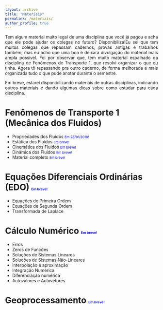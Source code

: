 ```yaml
---
layout: archive
title: "Materiais"
permalink: /materiais/
author_profile: true
---
```

<p align="justify">Tem algum material muito legal de uma disciplina que você já pagou e acha que ele pode ajudar os colegas no futuro? Disponibiliza!Eu sei que tem muitos colegas que repassam cadernos, provas antigas e trabalhos também, mas eu acho que uma boa é deixara divulgação do material mais ampla possível.
Foi por observar que, tem muito material espalhado da disciplina de Fenômenos de Transporte 1, que resolvi organizar o que eu tinha. Agora tô repassando pra outro caderno, de forma melhorada e mais organizada tudo o que pude anotar durante o semestre.</p> 
<p align="justify">Em breve, estarei disponibilizando materiais de outras disciplinas, indicando outros materiais e dando algumas dicas sobre como estudar para cada disciplina.</p>

# Fenômenos de Transporte 1 (Mecânica dos Fluidos)

  - Propriedades dos Fluidos <span style="font-size:11px;color:blue">Em 28/01/2018!</span>
  - Estática dos Fluidos <span style="font-size:11px;color:blue">Em breve!</span>
  - Cinemática dos Fluidos <span style="font-size:11px;color:blue">Em breve!</span>
  - Dinâmica dos Fluidos <span style="font-size:11px;color:blue">Em breve!</span>
  - Material completo <span style="font-size:11px;color:blue">Em breve!</span>

# Equações Diferenciais Ordinárias (EDO) <span style="font-size:11px;color:blue">Em breve!</span>

  - Equações de Primeira Ordem
  - Equações de Segunda Ordem
  - Transformada de Laplace

# Cálculo Numérico <span style="font-size:11px;color:blue">Em breve!</span>
  
  - Erros
  - Zeros de Funções
  - Soluções de Sistemas Lineares
  - Solucões de Sistemas Não-Lineares
  - Interpolação e aproximação
  - Integração Numérica
  - Diferenciação numérica
  - Autovalores e Autovetores

# Geoprocessamento <span style="font-size:11px;color:blue">Em breve!</span>


